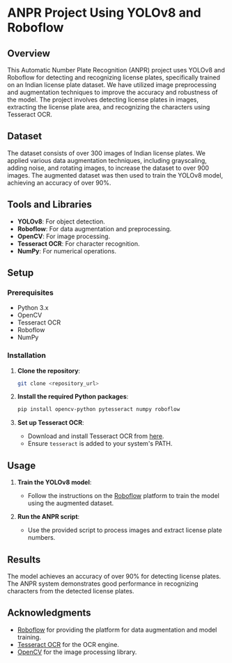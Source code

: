 # ANPR Project Using YOLOv8 and Roboflow

## Overview

This Automatic Number Plate Recognition (ANPR) project uses YOLOv8 and Roboflow for detecting and recognizing license plates, specifically trained on an Indian license plate dataset. We have utilized image preprocessing and augmentation techniques to improve the accuracy and robustness of the model. The project involves detecting license plates in images, extracting the license plate area, and recognizing the characters using Tesseract OCR.

## Dataset

The dataset consists of over 300 images of Indian license plates. We applied various data augmentation techniques, including grayscaling, adding noise, and rotating images, to increase the dataset to over 900 images. The augmented dataset was then used to train the YOLOv8 model, achieving an accuracy of over 90%.

## Tools and Libraries

- **YOLOv8**: For object detection.
- **Roboflow**: For data augmentation and preprocessing.
- **OpenCV**: For image processing.
- **Tesseract OCR**: For character recognition.
- **NumPy**: For numerical operations.

## Setup

### Prerequisites

- Python 3.x
- OpenCV
- Tesseract OCR
- Roboflow
- NumPy

### Installation

1. **Clone the repository**:

    ```bash
    git clone <repository_url>
    ```

2. **Install the required Python packages**:

    ```bash
    pip install opencv-python pytesseract numpy roboflow
    ```

3. **Set up Tesseract OCR**:
    - Download and install Tesseract OCR from [here](https://github.com/tesseract-ocr/tesseract).
    - Ensure `tesseract` is added to your system's PATH.

## Usage

1. **Train the YOLOv8 model**:
    - Follow the instructions on the [Roboflow](https://roboflow.com) platform to train the model using the augmented dataset.

2. **Run the ANPR script**:
    - Use the provided script to process images and extract license plate numbers.

## Results

The model achieves an accuracy of over 90% for detecting license plates. The ANPR system demonstrates good performance in recognizing characters from the detected license plates.

## Acknowledgments

- [Roboflow](https://roboflow.com) for providing the platform for data augmentation and model training.
- [Tesseract OCR](https://github.com/tesseract-ocr/tesseract) for the OCR engine.
- [OpenCV](https://opencv.org) for the image processing library.
